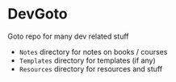 # DevGoto
Goto repo for many dev related stuff
- `Notes` directory for notes on books / courses 
- `Templates` directory for templates (if any)
- `Resources` directory for resources and stuff
